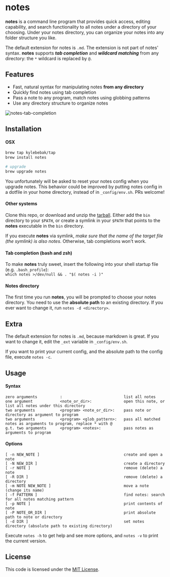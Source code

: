 notes
=====

**notes** is a command line program that provides quick access, editing capability, and search functionality to all notes under a directory of your choosing. Under your notes directory, you can organize your notes into any folder structure you like.

The default extension for notes is `.md`. The extension is not part of notes' syntax. **notes** supports **_tab completion_** and **_wildcard matching_** from any directory: the `*` wildcard is replaced by `@`.


## Features
* Fast, natural syntax for manipulating notes **from any directory**
* Quickly find notes using tab completion
* Pass a note to any program, match notes using globbing patterns
* Use any directory structure to organize notes

![notes-tab-completion](https://raw.githubusercontent.com/kylebebak/notes/master/_assets/notes_tab_completion.gif)


## Installation


#### OSX
```sh
brew tap kylebebak/tap
brew install notes

# upgrade
brew upgrade notes
```

You unfortunately will be asked to reset your notes config when you upgrade notes. This behavior could be improved by putting notes config in a dotfile in your home directory, instead of in `_config/env.sh`. PRs welcome!


#### Other systems
Clone this repo, or download and unzip the [tarball](https://github.com/kylebebak/notes/archive/1.1.0.tar.gz). Either add the `bin` directory to your `$PATH`, or create a symlink in your `$PATH` that points to the **notes** executable in the `bin` directory.

If you execute **notes** via symlink, *make sure that the name of the target file (the symlink) is also notes*. Otherwise, tab completions won't work.


#### Tab completion (bash and zsh)
To make **notes** truly sweet, insert the following into your shell startup file (e.g. `.bash_profile`):  
`which notes >/dev/null && . "$( notes -i )"`


#### Notes directory
The first time you run **notes**, you will be prompted to choose your notes directory. You need to use the **absolute path** to an existing directory. If you ever want to change it, run `notes -d <directory>`.


## Extra
The default extension for notes is `.md`, because markdown is great. If you want to change it, edit the `_ext` variable in `_config/env.sh`.

If you want to print your current config, and the absolute path to the config file, execute `notes -c`.


## Usage


#### Syntax
```
zero arguments          :                           list all notes
one argument            <note_or_dir>:              open this note, or list all notes under this directory
two arguments           <program> <note_or_dir>:    pass note or directory as argument to program
two arguments           <program> <glob_pattern>:   pass all matched notes as arguments to program, replace * with @
g.t. two arguments      <program> <notes>:          pass notes as arguments to program
```


#### Options
```
[ -n NEW_NOTE ]                                     create and open a note
[ -N NEW_DIR ]                                      create a directory
[ -r NOTE ]                                         remove (delete) a note
[ -R DIR ]                                          remove (delete) a directory
[ -m NOTE NEW_NOTE ]                                move a note (change its name)
[ -f PATTERN ]                                      find notes: search for all notes matching pattern
[ -p NOTE ]                                         print contents of note
[ -P NOTE_OR_DIR ]                                  print absolute path to note or directory
[ -d DIR ]                                          set notes directory (absolute path to existing directory)
```

Execute `notes -h` to get help and see more options, and `notes -v` to print the current version.


## License
This code is licensed under the [MIT License](https://opensource.org/licenses/MIT).
